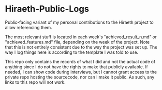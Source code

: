 # Hiraeth-Public-Logs
Public-facing variant of my personal contributions to the Hiraeth project to allow referencing them.

The most relevant stuff is located in each week's "achieved_result_n.md" or "achieved_features.md" file, depending on the week of the project.
Note that this is not entirely consistent due to the way the project was set up.
The way I log things here is according to the template I was told to use.

This repo only contains the records of what I did and not the actual code of anything since I do not have the rights to make that publicly available.
If needed, I can show code during interviews, but I cannot grant access to the private repo hosting the sourcecode, nor can I make it public.
As such, any links to this repo will not work.